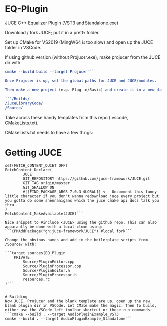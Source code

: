 # EQ-Plugin
 JUCE C++ Equalizer Plugin (VST3 and Standalone.exe)

Download / fork JUCE; put it in a pretty folder.

Set up CMake for VS2019 (MingW64 is too slow) and open up the JUCE folder in VSCode.

If using github version (without Projucer.exe), make projucer from the JUCE dir with:

```cmake . -B build -DJUCE_BUILD_EXAMPLES=ON -DJUCE_BUILD_EXTRAS=ON
cmake --build build --target Projucer```

Once Projucer is up, set the global paths for JUCE and JUCE/modules.

Then make a new project (e.g. Plug-in/Basic) and create it in a new dir, generating the default boilerplates:

```/Builds/
/JuceLibraryCode/
/Source/
```

Take across these handy templates from this repo (.vscode, CMakeLists.txt).

CMakeLists.txt needs to have a few things:

# Getting JUCE
```include(FetchContent)
set(FETCH_CONTENT_QUIET OFF)
FetchContent_Declare(
        JUCE
        GIT_REPOSITORY https://github.com/juce-framework/JUCE.git 
        GIT_TAG origin/master
        GIT_SHALLOW ON
        #[[FIND_PACKAGE_ARGS 7.0.3 GLOBAL]] <-- Uncomment this funny little character if you don't wanna redownload juce every project but you gotta do some shennanigans which the juce cmake api docs talk you thru 
)
FetchContent_MakeAvailable(JUCE)```

Nice snippet to #include <JUCE> using the github repo. This can also apparantly be done with a local clone using:
```CPMAddPackage("gh:juce-framework/JUCE") #local fork```

Change the obvious names and add in the boilerplate scripts from /Source/ with:

```target_sources(EQ_Plugin
    PRIVATE
        Source/PluginEditor.cpp
        Source/PluginProcessor.cpp
        Source/PluginEditor.h
        Source/PluginProcessor.h
        resources.rc
)```


# Building
Now JUCE, Projucer and the blank template are up, open up the new blank plugin dir in VSCode. Let CMake make the magic. Then to build, either use the VSCode left toolbar shortcut or these run commands:
```cmake --build . --target AudioPluginExample_VST3
cmake --build . --target AudioPluginExample_Standalone```